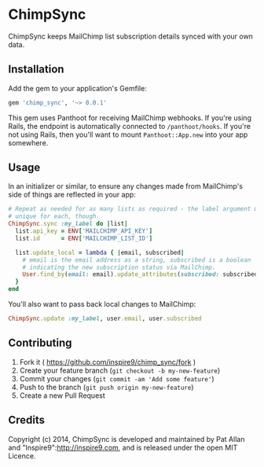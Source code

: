 # ChimpSync

ChimpSync keeps MailChimp list subscription details synced with your own data.

## Installation

Add the gem to your application's Gemfile:

```ruby
gem 'chimp_sync', '~> 0.0.1'
```

This gem uses Panthoot for receiving MailChimp webhooks. If you're using Rails, the endpoint is automatically connected to `/panthoot/hooks`. If you're not using Rails, then you'll want to mount `Panthoot::App.new` into your app somewhere.

## Usage

In an initializer or similar, to ensure any changes made from MailChimp's side of things are reflected in your app:

```ruby
# Repeat as needed for as many lists as required - the label argument must be
# unique for each, though.
ChimpSync.sync :my_label do |list|
  list.api_key = ENV['MAILCHIMP_API_KEY']
  list.id      = ENV['MAILCHIMP_LIST_ID']

  list.update_local = lambda { |email, subscribed|
    # email is the email address as a string, subscribed is a boolean
    # indicating the new subscription status via MailChimp.
    User.find_by(email: email).update_attributes(subscribed: subscribed)
  }
end
```

You'll also want to pass back local changes to MailChimp:

```ruby
ChimpSync.update :my_label, user.email, user.subscribed
```

## Contributing

1. Fork it ( https://github.com/inspire9/chimp_sync/fork )
2. Create your feature branch (`git checkout -b my-new-feature`)
3. Commit your changes (`git commit -am 'Add some feature'`)
4. Push to the branch (`git push origin my-new-feature`)
5. Create a new Pull Request

## Credits

Copyright (c) 2014, ChimpSync is developed and maintained by Pat Allan and "Inspire9":http://inspire9.com, and is released under the open MIT Licence.
